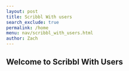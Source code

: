 ```yaml
---
layout: post 
title: Scribbl With users
search_exclude: true
permalink: /home
menu: nav/scribbl_with_users.html
author: Zach
---
```


## Welcome to Scribbl With Users


<script>
document.addEventListener('DOMContentLoaded', () => {
<<<<<<< HEAD
  // Create the container for the drawing app
  const app = document.createElement('div');
  document.body.appendChild(app);

  app.style.cssText = `
    display: flex;
    flex-direction: column;
    align-items: center;
    justify-content: center;
    min-height: 100vh;
    background: linear-gradient(90deg, red, orange, yellow, green, blue, indigo, violet);
    margin: 0;
    overflow: hidden;
  `;

  // Create the canvas with a white background and black border
  const canvas = document.createElement('canvas');
  canvas.width = 500;
  canvas.height = 400;
  canvas.style.cssText = `
    background: white;
    border: 5px solid black;
    display: block;
    margin: 20px auto;
  `;
  app.appendChild(canvas);

  const ctx = canvas.getContext('2d');
  ctx.lineWidth = 5;
  ctx.lineCap = 'round';
  ctx.strokeStyle = 'black';

  const colors = ['red', 'orange', 'yellow', 'green', 'blue', 'purple', 'pink', 'gray', 'brown', 'black'];
  let currentColor = 'black';
  let isDrawing = false;
  let lastX = 0;
  let lastY = 0;
  let drawingHistory = [];
  let isEraser = false;

  // Create the toolbar
  const toolbar = document.createElement('div');
  toolbar.style.cssText = `
    display: flex;
    justify-content: center;
    gap: 10px;
    flex-wrap: wrap;
    margin-top: 10px;
  `;
  app.appendChild(toolbar);

  // Add color buttons
  colors.forEach(color => {
    const button = document.createElement('button');
    button.style.cssText = `
      background-color: ${color};
      border: none;
      width: 30px;
      height: 30px;
      border-radius: 50%;
      cursor: pointer;
      outline: none;
=======
    const toolbar = document.createElement('div');
    toolbar.style.cssText = `
        display: flex;
        justify-content: center;
        align-items: center;
        margin-bottom: 10px;
        background: #f5f5f7;
        padding: 10px;
        border-radius: 10px;
        box-shadow: 0 2px 4px rgba(0,0,0,0.1);
>>>>>>> 279d976 (background change)
    `;
    button.addEventListener('click', () => changeColor(color));
    toolbar.appendChild(button);
  });

  // Add Undo button
  const undoButton = document.createElement('button');
  undoButton.textContent = 'Undo';
  undoButton.style.cssText = `
    padding: 5px 15px;
    background: #444;
    color: white;
    border: none;
    border-radius: 5px;
    cursor: pointer;
  `;
  undoButton.addEventListener('click', undo);
  toolbar.appendChild(undoButton);

  // Add Clear button
  const clearButton = document.createElement('button');
  clearButton.textContent = 'Clear All';
  clearButton.style.cssText = `
    padding: 5px 15px;
    background: #ff6a00;
    color: white;
    border: none;
    border-radius: 5px;
    cursor: pointer;
  `;
  clearButton.addEventListener('click', clearCanvas);
  toolbar.appendChild(clearButton);

  // Add Eraser button
  const eraserButton = document.createElement('button');
  eraserButton.textContent = 'Eraser';
  eraserButton.style.cssText = `
    padding: 5px 15px;
    background: #666;
    color: white;
    border: none;
    border-radius: 5px;
    cursor: pointer;
  `;
  eraserButton.addEventListener('click', toggleEraser);
  toolbar.appendChild(eraserButton);

  // Event listeners for drawing
  canvas.addEventListener('mousedown', (e) => {
    isDrawing = true;
    [lastX, lastY] = [e.offsetX, e.offsetY];
  });

  canvas.addEventListener('mousemove', (e) => {
    if (!isDrawing) return;
    ctx.beginPath();
    ctx.moveTo(lastX, lastY);
    ctx.lineTo(e.offsetX, e.offsetY);
    ctx.stroke();
    [lastX, lastY] = [e.offsetX, e.offsetY];
  });

<<<<<<< HEAD
  canvas.addEventListener('mouseup', () => {
    if (isDrawing) {
      isDrawing = false;
      saveDrawingState();
=======
    const resetButton = document.createElement('button');
    resetButton.textContent = 'Reset';
    resetButton.style.cssText = `
        background: #FF6A88;
        color: white;
        border: none;
        padding: 5px 15px;
        border-radius: 5px;
        cursor: pointer;
        margin-left: 10px;
        font-weight: bold;
    `;
    resetButton.addEventListener('click', resetCanvas);
    toolbar.appendChild(resetButton);
    const canvas = document.createElement('canvas');
    canvas.width = 800;
    canvas.height = 600;
    canvas.style.cssText = `
        border: 1px solid #e1e1e1;
        background: white;
        cursor: crosshair;
        box-shadow: 0 4px 6px rgba(0,0,0,0.05);
        border-radius: 4px;
    `;
    const ctx = canvas.getContext('2d');
    let drawing = false;
    canvas.addEventListener('mousedown', (e) => {
        drawing = true;
        ctx.beginPath();
        ctx.moveTo(e.offsetX, e.offsetY);
    });
    canvas.addEventListener('mousemove', (e) => {
        if (drawing) {
            ctx.strokeStyle = currentColor;
            ctx.lineWidth = 2;
            ctx.lineCap = 'round';
            ctx.lineTo(e.offsetX, e.offsetY);
            ctx.stroke();
        }
    });
    canvas.addEventListener('mouseup', () => {
        drawing = false;
        ctx.closePath();
    });
    canvas.addEventListener('mouseleave', () => {
        drawing = false;
    });
    function resetCanvas() {
        ctx.clearRect(0, 0, canvas.width, canvas.height);
>>>>>>> 279d976 (background change)
    }
  });

  canvas.addEventListener('mouseout', () => {
    if (isDrawing) {
      isDrawing = false;
      saveDrawingState();
    }
  });

  // Function to change color
  function changeColor(color) {
    isEraser = false;
    currentColor = color;
    ctx.strokeStyle = color;
  }

  // Function to toggle eraser
  function toggleEraser() {
    isEraser = !isEraser;
    ctx.strokeStyle = isEraser ? 'white' : currentColor;
  }

  // Function to save drawing state
  function saveDrawingState() {
    drawingHistory.push(canvas.toDataURL());
  }

  // Function to undo the last action
  function undo() {
    if (drawingHistory.length === 0) return;
    drawingHistory.pop();
    const lastState = drawingHistory[drawingHistory.length - 1];
    const img = new Image();
    img.src = lastState || '';
    img.onload = () => {
      ctx.clearRect(0, 0, canvas.width, canvas.height);
      ctx.drawImage(img, 0, 0);
    };
  }

  // Function to clear the canvas
  function clearCanvas() {
    ctx.clearRect(0, 0, canvas.width, canvas.height);
    drawingHistory = [];
  }
});
</script>
